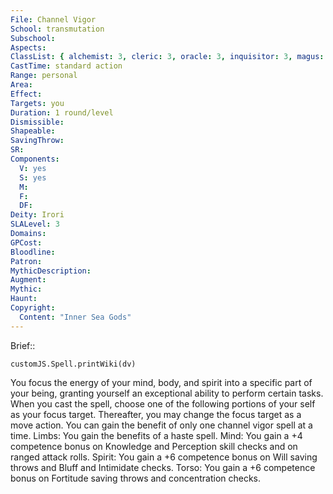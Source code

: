 ```yaml
---
File: Channel Vigor
School: transmutation
Subschool: 
Aspects: 
ClassList: { alchemist: 3, cleric: 3, oracle: 3, inquisitor: 3, magus: 3 }
CastTime: standard action
Range: personal
Area: 
Effect: 
Targets: you
Duration: 1 round/level
Dismissible: 
Shapeable: 
SavingThrow: 
SR: 
Components:
  V: yes
  S: yes
  M: 
  F: 
  DF: 
Deity: Irori
SLALevel: 3
Domains: 
GPCost: 
Bloodline: 
Patron: 
MythicDescription: 
Augment: 
Mythic: 
Haunt: 
Copyright:
  Content: "Inner Sea Gods"
---
```

Brief:: 

```dataviewjs
customJS.Spell.printWiki(dv)
```

You focus the energy of your mind, body, and spirit into a specific part of your being, granting yourself an exceptional ability to perform certain tasks. When you cast the spell, choose one of the following portions of your self as your focus target. Thereafter, you may change the focus target as a move action. You can gain the benefit of only one channel vigor spell at a time.  Limbs: You gain the benefits of a haste spell.  Mind: You gain a +4 competence bonus on Knowledge and Perception skill checks and on ranged attack rolls.  Spirit: You gain a +6 competence bonus on Will saving throws and Bluff and Intimidate checks.  Torso: You gain a +6 competence bonus on Fortitude saving throws and concentration checks.
